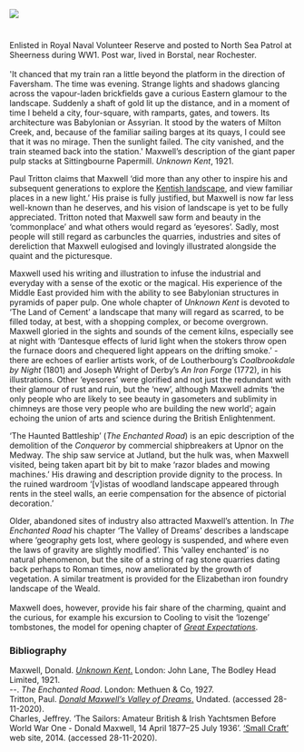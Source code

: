 <a href="https://dev.visual-essays.app"><img src="https://dev-visual-essays.netlify.app/images/ve-button.png"/></a>
<param author="Professor Peter Vujakovic" banner="https://upload.wikimedia.org/wikipedia/commons/e/e1/Firle_Beacon_2.jpg" layout="vtl" title="Donald Maxwell (1877-1936)" ve-config=""/>

<param aliases="Borstal" eid="Q4946691" ve-entity=""/>
<param aliases="Rochester" eid="Q507517" ve-entity=""/>
<param aliases="Milton Creek" eid="Q107314188" ve-entity=""/>
<param aliases="Sittingbourne" eid="Q1626044" ve-entity=""/>
<param aliases="Faversham" eid="Q1000115" ve-entity=""/>
<param aliases="Cooling" eid="Q2649453" ve-entity=""/>
<param aliases="Upnor" eid="Q7898393" ve-entity=""/>
<param aliases="Medway" eid="Q7898393" ve-entity=""/>
<param aliases="Weald" eid="Q2298322" ve-entity=""/>

#

Enlisted in Royal Naval Volunteer Reserve and posted to North Sea Patrol at Sheerness during WW1. Post war, lived in Borstal, near Rochester.
<br/><br/>
'It chanced that my train ran a little beyond the platform in the direction of Faversham. The time was evening. Strange lights and shadows glancing across the vapour-laden brickfields gave a curious Eastern glamour to the landscape. Suddenly a shaft of gold lit up the distance, and in a moment of time I beheld a city, four-square, with ramparts, gates, and towers. Its architecture was Babylonian or Assyrian. It stood by the waters of Milton Creek, and, because of the familiar sailing barges at its quays, I could see that it was no mirage. Then the sunlight failed. The city vanished, and the train steamed back into the station.'
Maxwell’s description of the giant paper pulp stacks at Sittingbourne Papermill. _Unknown Kent_, 1921.
<param attribution="c.1909" label="Lloyd's Paper Mill, Sittingbourne" url="https://stor.artstor.org/stor/ff02b007-70c7-432e-88d7-04fa94cfefde" ve-image=""/>

Paul Tritton claims that Maxwell ‘did more than any other to inspire his and subsequent generations to explore the [Kentish landscape](/landscape), and view familiar places in a new light.’ His praise is fully justified, but Maxwell is now far less well-known than he deserves, and his vision of landscape is yet to be fully appreciated. Tritton noted that Maxwell saw form and beauty in the ‘commonplace’ and what others would regard as ‘eyesores’. Sadly, most people will still regard as carbuncles the quarries, industries and sites of dereliction that Maxwell eulogised and lovingly illustrated alongside the quaint and the picturesque.
<param label="Unknown Kent, 1921" url="https://stor.artstor.org/stor/ced608e6-1e5f-48a9-b58c-0f2eda22bead" ve-image=""/>                                                           

Maxwell used his writing and illustration to infuse the industrial and everyday with a sense of the exotic or the magical. His experience of the Middle East provided him with the ability to see Babylonian structures in pyramids of paper pulp. One whole chapter of _Unknown Kent_ is devoted to ‘The Land of Cement’ a landscape that many will regard as scarred, to be filled today, at best, with a shopping complex, or become overgrown. Maxwell gloried in the sights and sounds of the cement kilns, especially see at night with ‘Dantesque effects of lurid light when the stokers throw open the furnace doors and chequered light appears on the drifting smoke.’ - there are echoes of earlier artists work, of de Loutherbourg’s _Coalbrookdale by Night_ (1801) and Joseph Wright of Derby’s _An Iron Forge_ (1772), in his illustrations. Other ‘eyesores’ were glorified and not just the redundant with their glamour of rust and ruin, but the ‘new’, although Maxwell admits ‘the only people who are likely to see beauty in gasometers and sublimity in chimneys are those very people who are building the new world’; again echoing the union of arts and science during the British Enlightenment.
<param ve-image-v2 manifest="https://iiif.juncture-digital.org/wc:Maxwell%2C_Donald_-_Babylon_-_Google_Art_Project.jpg/manifest.json">                                                                                               

‘The Haunted Battleship’ (_The Enchanted Road_) is an epic description of the demolition of the _Conqueror_ by commercial shipbreakers at Upnor on the Medway. The ship saw service at Jutland, but the hulk was, when Maxwell visited, being taken apart bit by bit to make ‘razor blades and mowing machines.’ His drawing and description provide dignity to the process. In the ruined wardroom ‘[v]istas of woodland landscape appeared through rents in the steel walls, an eerie compensation for the absence of pictorial decoration.’                                             
<param ve-image-v2 manifest="https://iiif.juncture-digital.org/wc:Upnor_Medway_2605.jpg/manifest.json"> 

Older, abandoned sites of industry also attracted Maxwell’s attention. In _The Enchanted Road_ his chapter ‘The Valley of Dreams’ describes a landscape where ‘geography gets lost, where geology is suspended, and where even the laws of gravity are slightly modified’. This ‘valley enchanted’ is no natural phenomenon, but the site of a string of rag stone quarries dating back perhaps to Roman times, now ameliorated by the growth of vegetation. A similar treatment is provided for the Elizabethan iron foundry landscape of the Weald.
<br/><br/>
Maxwell does, however, provide his fair share of the charming, quaint and the curious, for example his excursion to Cooling to visit the ‘lozenge’ tombstones, the model for opening chapter of [_Great Expectations_](/dickens/great-expectations-curated-walk).
<param ve-image-v2 manifest="https://iiif.juncture-digital.org/wc:Cooling_Church_Graveyard_-_geograph.org.uk_-_43903.jpg/manifest.json">
                                                                                                     
### Bibliography
Maxwell, Donald. [_Unknown Kent_.](https://ia902700.us.archive.org/28/items/unknownkent00maxw/unknownkent00maxw.pdf   
) London: John Lane, The Bodley Head Limited, 1921.    
--. _The Enchanted Road_. London: Methuen &amp; Co, 1927.   
Tritton, Paul. [_Donald Maxwell’s Valley of Dreams_.](https://web.archive.org/web/20110901031521/http://valleyconservation.org.uk/donald_maxwell.htm) Undated. (accessed 28-11-2020).   
Charles, Jeffrey. ‘The Sailors: Amateur British &amp; Irish Yachtsmen Before World War One - Donald Maxwell, 14 April 1877–25 July 1936’. [‘Small Craft’]( http://www.smallcraft.net/research/the_sailors/donald_maxwell/) web site, 2014. (accessed 28-11-2020).
